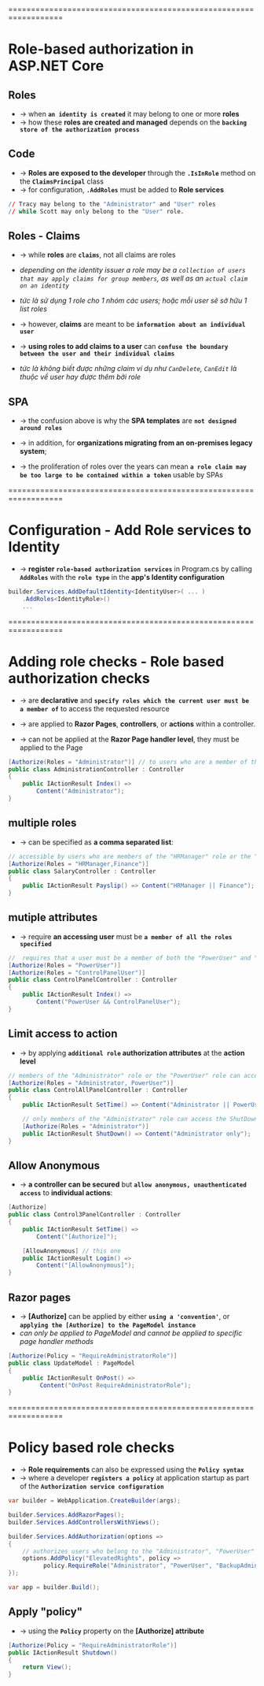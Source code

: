==================================================================
# Role-based authorization in ASP.NET Core

## Roles
* -> when **`an identity is created`** it may belong to one or more **roles**
* -> how these **roles are created and managed** depends on the **`backing store of the authorization process`**

## Code
* -> **Roles are exposed to the developer** through the **`.IsInRole`** method on the **`ClaimsPrincipal`** class
* -> for configuration, **`.AddRoles`** must be added to **Role services**

```r - For example:
// Tracy may belong to the "Administrator" and "User" roles 
// while Scott may only belong to the "User" role.
```

## Roles - Claims
* -> while **roles** are **`claims`**, not all claims are roles
* _depending on the identity issuer a role may be a `collection of users that may apply claims for group members`, as well as an `actual claim on an identity`_
* _tức là sử dụng 1 role cho 1 nhóm các users; hoặc mỗi user sẽ sở hữu 1 list roles_

* -> however, **claims** are meant to be **`information about an individual user`**
* -> **using roles to add claims to a user** can **`confuse the boundary between the user and their individual claims`**
* _tức là không biết được những claim ví dụ như `CanDelete`, `CanEdit` là thuộc về user hay được thêm bởi role_

## SPA 
* -> the confusion above is why the **SPA templates** are **`not designed around roles`**

* -> in addition, for **organizations migrating from an on-premises legacy system**; 
* -> the proliferation of roles over the years can mean **`a role claim may be too large to be contained within a token`** usable by SPAs

==================================================================
# Configuration - Add Role services to Identity
* -> **register `role-based authorization services`** in Program.cs by calling **`AddRoles`** with the **`role type`** in the **app's Identity configuration**

```cs - Ex: the role type "IdentityRole"
builder.Services.AddDefaultIdentity<IdentityUser>( ... )
    .AddRoles<IdentityRole>()
    ...
```

==================================================================
# Adding role checks - Role based authorization checks
* -> are **declarative** and **`specify roles which the current user must be a member of`** to access the requested resource

* -> are applied to **Razor Pages**, **controllers**, or **actions** within a controller.
* -> can not be applied at the **Razor Page handler level**, they must be applied to the Page

```cs - limits access to any actions on the "AdministrationController"
[Authorize(Roles = "Administrator")] // to users who are a member of the "Administrator" role
public class AdministrationController : Controller
{
    public IActionResult Index() =>
        Content("Administrator");
}
```

## multiple roles
* -> can be specified as **a comma separated list**:
```cs
// accessible by users who are members of the "HRManager" role or the "Finance" role
[Authorize(Roles = "HRManager,Finance")]
public class SalaryController : Controller
{
    public IActionResult Payslip() => Content("HRManager || Finance");
}
```

## mutiple attributes
* -> require **an accessing user** must be **`a member of all the roles specified`**
```cs
//  requires that a user must be a member of both the "PowerUser" and "ControlPanelUser" role
[Authorize(Roles = "PowerUser")]
[Authorize(Roles = "ControlPanelUser")]
public class ControlPanelController : Controller
{
    public IActionResult Index() =>
        Content("PowerUser && ControlPanelUser");
}
```

## Limit access to action
* -> by applying **`additional role` authorization attributes** at the **action level**

```cs
// members of the "Administrator" role or the "PowerUser" role can access the controller and the SetTime action
[Authorize(Roles = "Administrator, PowerUser")]
public class ControlAllPanelController : Controller
{
    public IActionResult SetTime() => Content("Administrator || PowerUser");

    // only members of the "Administrator" role can access the ShutDown action
    [Authorize(Roles = "Administrator")] 
    public IActionResult ShutDown() => Content("Administrator only");
}
```

## Allow Anonymous
* -> **a controller can be secured** but **`allow anonymous, unauthenticated access`** to **individual actions**:
```cs
[Authorize]
public class Control3PanelController : Controller
{
    public IActionResult SetTime() =>
        Content("[Authorize]");

    [AllowAnonymous] // this one
    public IActionResult Login() =>
        Content("[AllowAnonymous]");
}
```

## Razor pages
* ->  **[Authorize]** can be applied by either **`using a 'convention'`**, or **`applying the [Authorize] to the PageModel instance`**
* _can only be applied to PageModel and cannot be applied to specific page handler methods_

```cs
[Authorize(Policy = "RequireAdministratorRole")]
public class UpdateModel : PageModel
{
    public IActionResult OnPost() =>
         Content("OnPost RequireAdministratorRole");
}
```

==================================================================
# Policy based role checks
* ->  **Role requirements** can also be expressed using the **`Policy syntax`** 
* -> where a developer **`registers a policy`** at application startup as part of the **`Authorization service configuration`**

```cs - Program.cs
var builder = WebApplication.CreateBuilder(args);

builder.Services.AddRazorPages();
builder.Services.AddControllersWithViews();

builder.Services.AddAuthorization(options =>
{
    // authorizes users who belong to the "Administrator", "PowerUser" or "BackupAdministrator" roles
    options.AddPolicy("ElevatedRights", policy =>
          policy.RequireRole("Administrator", "PowerUser", "BackupAdministrator"));
});

var app = builder.Build();
```

## Apply "policy"
* -> using the **`Policy`** property on the **[Authorize] attribute**

```cs
[Authorize(Policy = "RequireAdministratorRole")]
public IActionResult Shutdown()
{
    return View();
}
```


